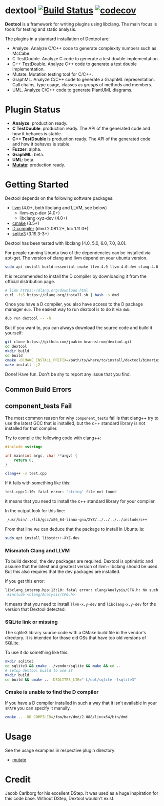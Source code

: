 # dextool [![Build Status](https://dev.azure.com/wikodes/wikodes/_apis/build/status/joakim-brannstrom.dextool?branchName=master)](https://dev.azure.com/wikodes/wikodes/_build/latest?definitionId=1&branchName=master) [![codecov](https://codecov.io/gh/joakim-brannstrom/dextool/branch/master/graph/badge.svg)](https://codecov.io/gh/joakim-brannstrom/dextool)

**Dextool** is a framework for writing plugins using libclang. The main focus
is tools for testing and static analysis.

The plugins in a standard installation of Dextool are:
 - Analyze. Analyze C/C++ code to generate complexity numbers such as McCabe.
 - C TestDouble. Analyze C code to generate a test double implementation.
 - C++ TestDouble. Analyze C++ code to generate a test double implementation.
 - Mutate. Mutation testing tool for C/C++.
 - GraphML. Analyze C/C++ code to generate a GraphML representation.
   Call chains, type usage, classes as _groups_ of methods and members.
 - UML. Analyze C/C++ code to generate PlantUML diagrams.

# Plugin Status

 * **Analyze**: production ready.
 * **C TestDouble**: production ready. The API of the generated code and how it behaves is stable.
 * **C++ TestDouble** is production ready. The API of the generated code and how it behaves is stable.
 * **Fuzzer**: alpha.
 * **GraphML**: beta.
 * **UML**: beta.
 * [**Mutate**](plugin/mutate/README.md): production ready.

# Getting Started

Dextool depends on the following software packages:

 * [llvm](http://releases.llvm.org/download.html) (4.0+, both libclang and LLVM, see below)
    * llvm-xyz-dev (4.0+)
    * libclang-xyz-dev (4.0+)
 * [cmake](https://cmake.org/download) (3.5+)
 * [D compiler](https://dlang.org/download.html) (dmd 2.081.2+, ldc 1.11.0+)
 * [sqlite3](https://sqlite.org/download.html) (3.19.3-3+)

Dextool has been tested with libclang [4.0, 5.0, 6.0, 7.0, 8.0].

For people running Ubuntu two of the dependencies can be installed via apt-get.
The version of clang and llvm depend on your ubuntu version.
```sh
sudo apt install build-essential cmake llvm-4.0 llvm-4.0-dev clang-4.0 libclang-4.0-dev libsqlite3-dev
```

It is recommended to install the D compiler by downloading it from the official distribution page.
```sh
# link https://dlang.org/download.html
curl -fsS https://dlang.org/install.sh | bash -s dmd
```

Once you have a D compiler, you also have access to the D package manager `dub`. The easiest way to run dextool is to do it via `dub`.
```sh
dub run dextool -- -h
```

But if you want to, you can always download the source code and build it yourself:
```sh
git clone https://github.com/joakim-brannstrom/dextool.git
cd dextool
mkdir build
cd build
cmake -DCMAKE_INSTALL_PREFIX=/path/to/where/to/install/dextool/binaries ..
make install -j2
```

Done! Have fun.
Don't be shy to report any issue that you find.

## Common Build Errors

## component_tests Fail

The most common reason for why `component_tests` fail is that clang++ try to use the latest GCC that is installed, but the c++ standard library is not installed for that compiler.

Try to compile the following code with clang++:
```c++
#include <string>

int main(int argc, char **argv) {
    return 0;
}
```

```sh
clang++ -v test.cpp
```

If it fails with something like this:
```sh
test.cpp:1:10: fatal error: 'string' file not found
```

it means that you need to install the c++ standard library for your compiler.

In the output look for this line:
```sh
 /usr/bin/../lib/gcc/x86_64-linux-gnu/XYZ/../../../../include/c++
```

From that line we can deduce that the package to install in Ubuntu is:
```sh
sudo apt install libstdc++-XYZ-dev
```

### Mismatch Clang and LLVM

To build dextool, the dev packages are required. Dextool is optimistic and assume that the latest and greatest version of llvm+libclang should be used. But this also requires that the dev packages are installed.

If you get this error:
```sh
libclang_interop.hpp:13:10: fatal error: clang/Analysis/CFG.h: No such file or directory
 #include <clang/Analysis/CFG.h>
```

It means that you need to install `llvm-x.y-dev` and `libclang-x.y-dev` for the version that Dextool detected.

### SQLite link or missing

The sqlite3 library source code with a CMake build file in the vendor's directory. It is intended for those old OSs that have too old versions of SQLite.

To use it do something like this.
```sh
mkdir sqlite3
cd sqlite3 && cmake ../vendor/sqlite && make && cd ..
# setup dextool build to use it
mkdir build
cd build && cmake .. -DSQLITE3_LIB="-L/opt/sqlite -lsqlite3"
```

### Cmake is unable to find the D compiler

If you have a D compiler installed in such a way that it isn't available in
your `$PATH` you can specify it manully.

```sh
cmake .. -DD_COMPILER=/foo/bar/dmd/2.088/linux64/bin/dmd
```

# Usage

See the usage examples in respective plugin directory:
 * [mutate](plugin/mutate/examples)

# Credit
Jacob Carlborg for his excellent DStep. It was used as a huge inspiration for
this code base. Without DStep, Dextool wouldn't exist.
